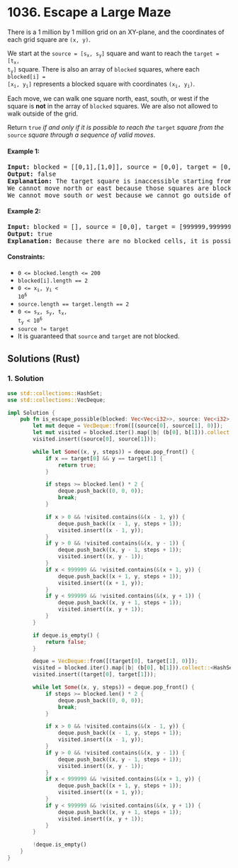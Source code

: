 # 1036. Escape a Large Maze
There is a 1 million by 1 million grid on an XY-plane, and the coordinates of each grid square are `(x, y)`.

We start at the <code>source = [s<sub>x</sub>, s<sub>y</sub>]</code> square and want to reach the <code>target = [t<sub>x</sub>, t<sub>y</sub>]</code> square. There is also an array of `blocked` squares, where each <code>blocked[i] = [x<sub>i</sub>, y<sub>i</sub>]</code> represents a blocked square with coordinates <code>(x<sub>i</sub>, y<sub>i</sub>)</code>.

Each move, we can walk one square north, east, south, or west if the square is **not** in the array of `blocked` squares. We are also not allowed to walk outside of the grid.

Return `true` *if and only if it is possible to reach the* `target` *square from the* `source` *square through a sequence of valid moves*.

#### Example 1:
<pre>
<strong>Input:</strong> blocked = [[0,1],[1,0]], source = [0,0], target = [0,2]
<strong>Output:</strong> false
<strong>Explanation:</strong> The target square is inaccessible starting from the source square because we cannot move.
We cannot move north or east because those squares are blocked.
We cannot move south or west because we cannot go outside of the grid.
</pre>

#### Example 2:
<pre>
<strong>Input:</strong> blocked = [], source = [0,0], target = [999999,999999]
<strong>Output:</strong> true
<strong>Explanation:</strong> Because there are no blocked cells, it is possible to reach the target square.
</pre>

#### Constraints:
* `0 <= blocked.length <= 200`
* `blocked[i].length == 2`
* <code>0 <= x<sub>i</sub>, y<sub>i</sub> < 10<sup>6</sup></code>
* `source.length == target.length == 2`
* <code>0 <= s<sub>x</sub>, s<sub>y</sub>, t<sub>x</sub>, t<sub>y</sub> < 10<sup>6</sup></code>
* `source != target`
* It is guaranteed that `source` and `target` are not blocked.

## Solutions (Rust)

### 1. Solution
```Rust
use std::collections::HashSet;
use std::collections::VecDeque;

impl Solution {
    pub fn is_escape_possible(blocked: Vec<Vec<i32>>, source: Vec<i32>, target: Vec<i32>) -> bool {
        let mut deque = VecDeque::from([(source[0], source[1], 0)]);
        let mut visited = blocked.iter().map(|b| (b[0], b[1])).collect::<HashSet<_>>();
        visited.insert((source[0], source[1]));

        while let Some((x, y, steps)) = deque.pop_front() {
            if x == target[0] && y == target[1] {
                return true;
            }

            if steps >= blocked.len() * 2 {
                deque.push_back((0, 0, 0));
                break;
            }

            if x > 0 && !visited.contains(&(x - 1, y)) {
                deque.push_back((x - 1, y, steps + 1));
                visited.insert((x - 1, y));
            }
            if y > 0 && !visited.contains(&(x, y - 1)) {
                deque.push_back((x, y - 1, steps + 1));
                visited.insert((x, y - 1));
            }
            if x < 999999 && !visited.contains(&(x + 1, y)) {
                deque.push_back((x + 1, y, steps + 1));
                visited.insert((x + 1, y));
            }
            if y < 999999 && !visited.contains(&(x, y + 1)) {
                deque.push_back((x, y + 1, steps + 1));
                visited.insert((x, y + 1));
            }
        }

        if deque.is_empty() {
            return false;
        }

        deque = VecDeque::from([(target[0], target[1], 0)]);
        visited = blocked.iter().map(|b| (b[0], b[1])).collect::<HashSet<_>>();
        visited.insert((target[0], target[1]));

        while let Some((x, y, steps)) = deque.pop_front() {
            if steps >= blocked.len() * 2 {
                deque.push_back((0, 0, 0));
                break;
            }

            if x > 0 && !visited.contains(&(x - 1, y)) {
                deque.push_back((x - 1, y, steps + 1));
                visited.insert((x - 1, y));
            }
            if y > 0 && !visited.contains(&(x, y - 1)) {
                deque.push_back((x, y - 1, steps + 1));
                visited.insert((x, y - 1));
            }
            if x < 999999 && !visited.contains(&(x + 1, y)) {
                deque.push_back((x + 1, y, steps + 1));
                visited.insert((x + 1, y));
            }
            if y < 999999 && !visited.contains(&(x, y + 1)) {
                deque.push_back((x, y + 1, steps + 1));
                visited.insert((x, y + 1));
            }
        }

        !deque.is_empty()
    }
}
```
